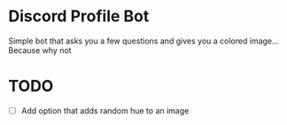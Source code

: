 # Discord Profile Bot

Simple bot that asks you a few questions and gives you a colored image... Because why not

# TODO

- [ ] Add option that adds random hue to an image

